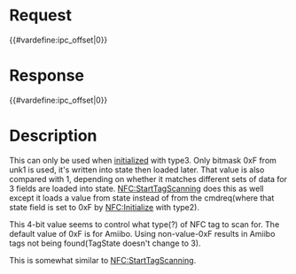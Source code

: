 # Request

{{#vardefine:ipc_offset\|0}}

# Response

{{#vardefine:ipc_offset\|0}}

# Description

This can only be used when [initialized](NFC:Initialize "wikilink") with
type3. Only bitmask 0xF from unk1 is used, it's written into state then
loaded later. That value is also compared with 1, depending on whether
it matches different sets of data for 3 fields are loaded into state.
[NFC:StartTagScanning](NFC:StartTagScanning "wikilink") does this as
well except it loads a value from state instead of from the cmdreq(where
that state field is set to 0xF by
[NFC:Initialize](NFC:Initialize "wikilink") with type2).

This 4-bit value seems to control what type(?) of NFC tag to scan for.
The default value of 0xF is for Amiibo. Using non-value-0xF results in
Amiibo tags not being found(TagState doesn't change to 3).

This is somewhat similar to
[NFC:StartTagScanning](NFC:StartTagScanning "wikilink").